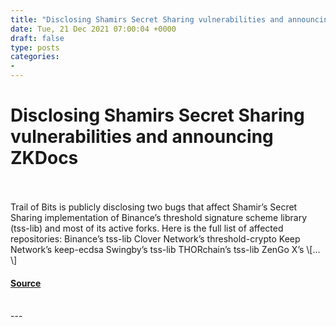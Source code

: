 ```yaml
---
title: "Disclosing Shamirs Secret Sharing vulnerabilities and announcing ZKDocs"
date: Tue, 21 Dec 2021 07:00:04 +0000
draft: false
type: posts
categories: 
- 
---
```

# Disclosing Shamirs Secret Sharing vulnerabilities and announcing ZKDocs

<br/>

<br/>
Trail of Bits is publicly disclosing two bugs that affect Shamir’s Secret Sharing implementation of Binance’s threshold signature scheme library (tss-lib) and most of its active forks. Here is the full list of affected repositories: Binance’s tss-lib Clover Network’s threshold-crypto Keep Network’s keep-ecdsa Swingby’s tss-lib THORchain’s tss-lib ZenGo X’s \[…\]

#### [Source](https://blog.trailofbits.com/2021/12/21/disclosing-shamirs-secret-sharing-vulnerabilities-and-announcing-zkdocs/)

<br/>
---
